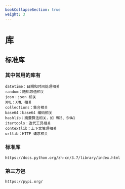 ```yaml
---
bookCollapseSection: true
weight: 3
---
```


# 库

## 标准库
### 其中常用的库有
    datetime：日期和时间处理相关
    random：随机取值相关
    josn：json 相关
    XML：XML 相关
    collections：集合相关
    base64：base64 编码相关
    hashlib：摘要算法相关，如 MD5、SHA1
    itertools：迭代工具相关
    contextlib：上下文管理相关
    urllib：HTTP 请求相关
### 标准库
    https://docs.python.org/zh-cn/3.7/library/index.html
### 第三方包
    https://pypi.org/